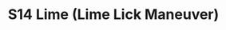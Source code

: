 ---
title: S14 Lime (Lime Lick Maneuver)
permalink: "/teams/s14-lime"
teamslug: s14-lime
members:
- Austin Plier - Captain
- Garbage Can - QB
- Barry Mauck
- Christine Hohl
- Eduard Farriol
- Brandon McFarland
- Rek Lecounte
- RJ Martin
- Sequoia Howell
- Tim Taylor
- Timothy Williams
- Shadow
- Vinnie DeRight
teamid: 5098
name: S14 Lime
color: Lime Lick Maneuver
division: ''
---